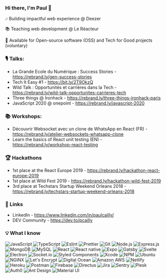 ### Hi there, I'm Paul 👋

🎶 Building impactful web experience @ Deezer

📚 Teaching web development @ Le Réacteur

🙏 Available for Open-source software (OSS) and Tech for Good projects (voluntary)

### 🎙 Talks:
- La Grande Ecole du Numérique : Success Stories - https://rebrand.ly/gen-success-stories
- Tech It Easy #1 - https://bit.ly/2T9OkzQ
- Wild Talk : Opportunités et carrières dans la Tech - https://rebrand.ly/wild-talk-opportunites-carrieres-tech
- Three things @ Ironhack - https://rebrand.ly/three-things-ironhack-paris
- JavaScript 2020 @ onepoint - https://rebrand.ly/javascript-2020

### 📚 Workshops:
- Découvrir Websocket avec un clone de WhatsApp en React (FR) - https://rebrand.ly/atelier-websockets-whatsapp-clone
- Learn the basics of React unit testing (EN) - https://rebrand.ly/workshop-react-testing

### 🏆 Hackathons
- 1st place at the React Europe 2019 - https://rebrand.ly/hackathon-react-europe-2019
- 1st place at Wild Fest 2019 - https://rebrand.ly/hackathon-wild-fest-2019
- 3rd place at Techstars Startup Weekend Orleans 2018 - https://rebrand.ly/techstars-startup-weekend-orleans-2018

### 📌 Links
- LinkedIn - https://www.linkedin.com/in/paulcailly/
- DEV Community - https://dev.to/pcailly 

### 💡 What I know

![JavaScript](https://img.shields.io/badge/-JavaScript-000?&logo=JavaScript)
![TypeScript](https://img.shields.io/badge/-TypeScript-000?&logo=TypeScript&logoColor=007ACC)
![Eslint](https://img.shields.io/badge/-Eslint-000?&logo=Eslint)
![Prettier](https://img.shields.io/badge/-Prettier-000?&logo=Prettier)
![Git](https://img.shields.io/badge/-Git-000?&logo=git)
![Node.js](https://img.shields.io/badge/-Node.js-000?&logo=node.js)
![Express.js](https://img.shields.io/badge/-Express.js-000)
![MongoDB](https://img.shields.io/badge/-MongoDB-000?&logo=mongodb)
![MySQL](https://img.shields.io/badge/-MySQL-000?&logo=mysql&logoColor=FFFFFF)
![React](https://img.shields.io/badge/-React-000?&logo=React)
![React native](https://img.shields.io/badge/-React%20native-000?&logo=React)
![Expo](https://img.shields.io/badge/-Expo-000?&logo=Expo)
![Gatsby](https://img.shields.io/badge/-Gatsby-000?&logo=Gatsby)
![Svelte](https://img.shields.io/badge/-Svelte-000?&logo=Svelte)
![Electron](https://img.shields.io/badge/-Electron-000?&logo=Electron)
![Socket.io](https://img.shields.io/badge/-Socket.io-000?&logo=Socket.io)
![Styled Components](https://img.shields.io/badge/-Styled%20Components-000?&logo=styled-components)
![Xcode](https://img.shields.io/badge/-Xcode-000?&logo=Xcode)
![NPM](https://img.shields.io/badge/-NPM-000?&logo=NPM)
![Ubuntu](https://img.shields.io/badge/-Ubuntu-000?&logo=Ubuntu)
![NGINX](https://img.shields.io/badge/-NGINX-000?&logo=NGINX)
![Let's Encrypt](https://img.shields.io/badge/-Let's%20Encrypt-000?&logo=lets-encrypt)
![Digital Ocean](https://img.shields.io/badge/-Digital%20Ocean-000?&logo=DigitalOcean)
![Amazon AWS](https://img.shields.io/badge/-Amazon%20AWS-000?&logo=amazon-aws)
![Netlify](https://img.shields.io/badge/-Netlify-000?&logo=Netlify)
![Heroku](https://img.shields.io/badge/-Heroku-000?&logo=Heroku)
![Postman](https://img.shields.io/badge/-Postman-000?&logo=Postman)
![Firebase](https://img.shields.io/badge/-Firebase-000?&logo=Firebase)
![Directus](https://img.shields.io/badge/-Directus-000?&logo=Directus)
![Jira](https://img.shields.io/badge/-Jira-000?&logo=jira-software)
![Sentry](https://img.shields.io/badge/-Sentry-000?&logo=Sentry)
![Plesk](https://img.shields.io/badge/-Plesk-000?&logo=Plesk)
![Auth0](https://img.shields.io/badge/-Auth0-000?&logo=Auth0)
![Ant Design](https://img.shields.io/badge/-Ant%20Design-000?&logo=Ant-Design)
![Material UI](https://img.shields.io/badge/-Material%20UI-000?&logo=Material-UI)

